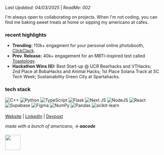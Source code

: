 *Last Updated: 04/03/2025* | *ReadMe: 002*

I'm always open to collaborating on projects. When I'm not coding, you can find me baking sweet treats at home or sipping my americano at cafes. 

### recent highlights  
- **Trending:** 110k+ engagment for your personal online photobooth, [ClickClack](https://clickclack-aacode.vercel.app/).
- **Prev. Release:** 40k+ engagement for an MBTI-inspired test called [Toastology](https://bit.ly/toastology).
- **Hackathon Wins (6):** Best Start-up @ UCR Bearhacks and VTHacks; 2nd Place at
BobaHacks and Animal Hacks; 1st Place Solana Track at SC Tech Week; Sustainability Green City at Spartahacks. 

### tech stack
![C++](https://img.shields.io/badge/c++-%2300599C.svg?style=flat-square&logo=c%2B%2B&logoColor=white) ![Python](https://img.shields.io/badge/python-3670A0?style=flat-square&logo=python&logoColor=ffdd54) ![TypeScript](https://img.shields.io/badge/typescript-%23007ACC.svg?style=flat-square&logo=typescript&logoColor=white) ![Flask](https://img.shields.io/badge/flask-%23000.svg?style=flat-square&logo=flask&logoColor=white) ![Next JS](https://img.shields.io/badge/Next-black?style=flat-square&logo=next.js&logoColor=white) ![NodeJS](https://img.shields.io/badge/node.js-6DA55F?style=flat-square&logo=node.js&logoColor=white) ![React](https://img.shields.io/badge/react-%2320232a.svg?style=flat-square&logo=react&logoColor=%2361DAFB) ![Supabase](https://img.shields.io/badge/Supabase-3ECF8E?style=flat-square&logo=supabase&logoColor=white)	![Figma](https://img.shields.io/badge/figma-%23F24E1E.svg?style=flat-square&logo=figma&logoColor=white) ![NumPy](https://img.shields.io/badge/numpy-%23013243.svg?style=flat-square&logo=numpy&logoColor=white) ![Pandas](https://img.shields.io/badge/pandas-%23150458.svg?style=flat-square&logo=pandas&logoColor=white) ![scikit-learn](https://img.shields.io/badge/scikit--learn-%23F7931E.svg?style=flat-square&logo=scikit-learn&logoColor=white)

<!-- ### stats
![](https://github-readme-stats.vercel.app/api?username=aureliasindhu&theme=react&hide_border=true&include_all_commits=true&count_private=true)<br/>
![](https://github-readme-streak-stats.herokuapp.com/?user=aureliasindhu&theme=react&hide_border=true)<br/> -->
<!-- ![](https://github-readme-stats.vercel.app/api/top-langs/?username=aureliasindhu&theme=react&hide_border=true&include_all_commits=true&count_private=true&layout=compact) -->

<!-- ### trophies
![](https://github-trophies.vercel.app/?username=aureliasindhu&theme=discord&no-frame=true&no-bg=true&margin-w=4)

[![](https://visitcount.itsvg.in/api?id=aureliasindhu&icon=2&color=1)](https://visitcount.itsvg.in) -->

####
<!-- ### connect with me at -->
[Website](https://aacode.vercel.app/) | [LinkedIn](https://www.linkedin.com/in/aurelia-sindhunirmala/)</samp> | [Devpost](https://devpost.com/AureliaSindhu)

*made with a bunch of americano, ☕️ **aacode***

<img src="https://github.com/user-attachments/assets/a1886660-d9e1-41b6-9056-3462d1bdd6b0"  width="50" height="50"/>